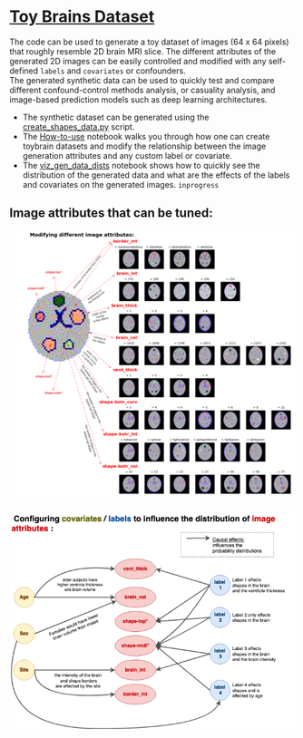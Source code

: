 # [Toy Brains Dataset](https://github.com/RoshanRane/toybrains) 

The code can be used to generate a toy dataset of images (64 x 64 pixels) that roughly resemble 2D brain MRI slice.
The different attributes of the generated 2D images can be easily controlled and modified with any self-defined `labels` and `covariates` or confounders.  
The generated synthetic data can be used to quickly test and compare different confound-control methods analysis, or casuality analysis, and image-based prediction models such as deep learning architectures.

- The synthetic dataset can be generated using the [create_shapes_data.py](create_toybrains.py) script.
- The [How-to-use](docs/How-to-use.ipynb) notebook walks you through how one can create toybrain datasets and modify the relationship between the image generation attributes and any custom label or covariate.
- The [viz_gen_data_dists](viz_data_dists.ipynb) notebook shows how to quickly see the distribution of the generated data and what are the effects of the labels and covariates on the generated images. `inprogress`

## Image attributes that can be tuned:
![Modifying different attributes of the image](docs/toybrains.png)


![An example configuration of labels and image attributes](docs/toybrains_causal.png)